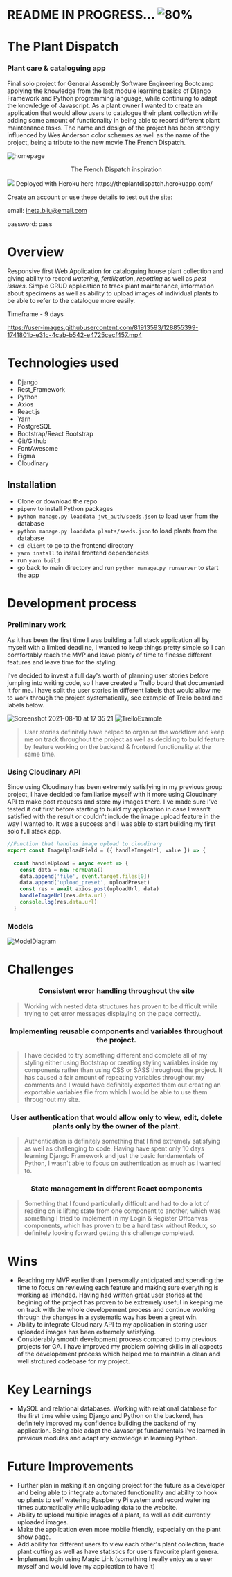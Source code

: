 # README IN PROGRESS... ![80%](https://progress-bar.dev/80) 

# The Plant Dispatch <h3>Plant care & cataloguing app</h3>

Final solo project for General Assembly Software Engineering Bootcamp applying the knowledge from the last module learning basics of Django Framework and Python programming language, while continuing to adapt the  knowledge of Javascript. As a plant owner I wanted to create an application that would allow users to catalogue their plant collection while adding some amount of functionality in being able to record different plant maintenance tasks. The name and design of the project has been strongly influenced by Wes Anderson color schemes as well as the name of the project, being a tribute to the new movie The French Dispatch.
 
  <img src="https://res.cloudinary.com/inetab/image/upload/v1628593336/SEI_Project_4/wor1q5qk78ru0rrqvuih.png" alt="homepage"/>
 <p align="center">The French Dispatch inspiration</p>
  <img src="https://i.guim.co.uk/img/media/e57a3a90158709f50904467f33c2b427be1b0e1e/0_275_2995_1797/master/2995.jpg?width=620&quality=45&auto=format&fit=max&dpr=2&s=1cf8103b720979c1e3e5a131e0ea8921"/>
  Deployed with Heroku here https://theplantdispatch.herokuapp.com/
  
  Create an account or use these details to test out the site:
  
  email: ineta.bliu@email.com
  
  password: pass
  
  

  
 
# Overview
Responsive first Web Application for cataloguing house plant collection and giving ability to record *watering*, *fertilization*, *repotting* as well as *pest issues*. Simple CRUD application to track plant maintenance, information about specimens as well as ability to upload images of individual plants to be able to refer to the catalogue more easily.

Timeframe - 9 days

https://user-images.githubusercontent.com/81913593/128855399-1741801b-e31c-4cab-b542-e4725cecf457.mp4

# Technologies used 
+ Django
+ Rest_Framework
+ Python
+ Axios
+ React.js
+ Yarn
+ PostgreSQL
+ Bootstrap/React Bootstrap
+ Git/Github
+ FontAwesome
+ Figma
+ Cloudinary


## Installation
+ Clone or download the repo
+ ``pipenv`` to install Python packages
+ ``python manage.py loaddata jwt_auth/seeds.json`` to load user from the database
+ ``python manage.py loaddata plants/seeds.json`` to load plants from the database
+ ``cd client`` to go to the frontend directory
+ ``yarn install`` to install frontend dependencies
+  run ``yarn build``
+ go back to main directory and run ``python manage.py runserver`` to start the app



# Development process

### Preliminary work
As it has been the first time I was building a full stack application all by myself with a limited deadline, I wanted to keep things pretty simple so I can comfortably reach the MVP and leave plenty of time to finesse different features and leave time for the styling. 

I've decided to invest a full day's worth of planning user stories before jumping into writing code, so I have created a Trello board that documented it for me. I have split the user stories in different labels that would allow me to work through the project systematically, see example of Trello board and labels below. 

![Screenshot 2021-08-10 at 17 35 21](https://user-images.githubusercontent.com/81913593/128898562-4c9571ff-2b7b-4651-921a-8314a8e81488.png)
![TrelloExample](https://user-images.githubusercontent.com/81913593/128899012-ac550af6-c90a-47a9-93df-60aff9f626f1.png)
>User stories definitely have helped to organise the workflow and keep me on track throughout the project as well as deciding to build feature by feature working on the backend & frontend functionality at the same time.

### Using Cloudinary API
Since using Cloudinary has been extremely satisfying in my previous group project, I have decided to familiarise myself with it more using Cloudinary API to make post requests and store my images there. I've made sure I've tested it out first before starting to build my application in case I wasn't satisfied with the result or couldn't include the image upload feature in the way I wanted to. It was a success and I was able to start building my first solo full stack app.


```javascript
//Function that handles image upload to cloudinary
export const ImageUploadField = ({ handleImageUrl, value }) => {
  
  const handleUpload = async event => {
    const data = new FormData()
    data.append('file', event.target.files[0])
    data.append('upload_preset', uploadPreset)
    const res = await axios.post(uploadUrl, data)
    handleImageUrl(res.data.url)
    console.log(res.data.url)
  }
```

### Models
![ModelDiagram](https://user-images.githubusercontent.com/81913593/129183562-1ed31376-9edd-4d44-b6c3-d16853b81d5c.png)










# Challenges
  <h3 align="center">Consistent error handling throughout the site</h3>
 
> Working with nested data structures has proven to be difficult while trying to get error messages displaying on the page correctly. 

   <h3 align="center">Implementing reusable components and variables throughout the project.</h3>
   
> I have decided to try something different and complete all of my styling either using Bootstrap or creating styling variables inside my components rather than using CSS or SASS throughout the project. It has caused a fair amount of repeating variables throughout my comments and I would have definitely exported them out creating an exportable variables file from which I would be able to use them throughout my site.

  <h3 align="center">User authentication that would allow only to view, edit, delete plants only by the owner of the plant.</h3>
  
 > Authentication is definitely something that I find extremely satisfying as well as challenging to code. Having have spent only 10 days learning Django Framework and just the basic fundamentals of Python, I wasn't able to focus on authentication as much as I wanted to.

 <h3 align="center">State management in different React components</h3>
 
 > Something that I found particularly difficult and had to do a lot of reading on is lifting state from one component to another, which was something I tried to implement in my Login & Register Offcanvas components, which has proven to be a hard task without Redux, so definitely looking forward getting this challenge completed.

# Wins
+ Reaching my MVP earlier than I personally anticipated and spending the time to focus on reviewing each feature and making sure everything is working as intended. Having had written great user stories at the begining of the project has proven to be extremely useful in keeping me on track with the whole developement process and continue working through the changes in a systematic way has been a great win.
+ Ability to integrate Cloudinary API to my application in storing user uploaded images has been extremely satisfying.
+ Considerably smooth development process compared to my previous projects for GA. I have improved my problem solving skills in all aspects of the developement process which helped me to maintain a clean and well strctured codebase for my project.

# Key Learnings
+ MySQL and relational databases. Working with relational database for the first time while using Django and Python on the backend, has definitely improved my confidence building the backend of my application. Being able adapt the Javascript fundamentals I've learned in previous modules and adapt my knowledge in learning Python. 

# Future Improvements
+ Further plan in making it an ongoing project for the future as a developer and being able to integrate automated functionality and ability to hook up plants to self watering Raspberry Pi system and record watering times automatically while uploading data to the website. 
+ Ability to upload multiple images of a plant, as well as edit currently uploaded images.
+ Make the application even more mobile friendly, especially on the plant show page.
+ Add ability for different users to view each other's plant collection, trade plant cutting as well as have statistics for users favourite plant genera.
+ Implement login using Magic Link (something I really enjoy as a user myself and would love my application to have it)






















